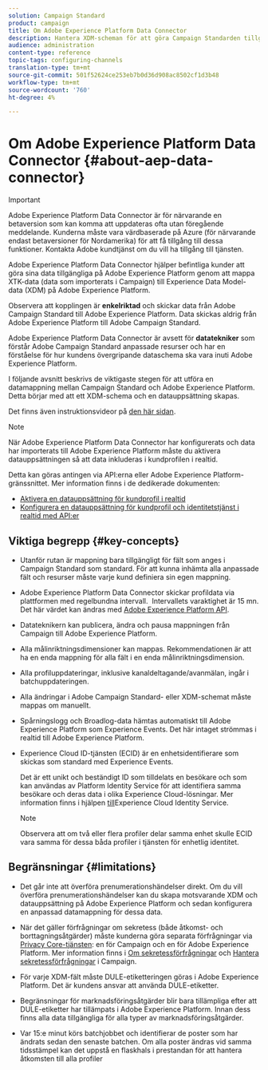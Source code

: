```yaml
---
solution: Campaign Standard
product: campaign
title: Om Adobe Experience Platform Data Connector
description: Hantera XDM-scheman för att göra Campaign Standarden tillgänglig på Adobe Experience Platform.
audience: administration
content-type: reference
topic-tags: configuring-channels
translation-type: tm+mt
source-git-commit: 501f52624ce253eb7b0d36d908ac8502cf1d3b48
workflow-type: tm+mt
source-wordcount: '760'
ht-degree: 4%

---
```



# Om Adobe Experience Platform Data Connector {#about-aep-data-connector}

>[!IMPORTANT]
>
>Adobe Experience Platform Data Connector är för närvarande en betaversion som kan komma att uppdateras ofta utan föregående meddelande. Kunderna måste vara värdbaserade på Azure (för närvarande endast betaversioner för Nordamerika) för att få tillgång till dessa funktioner. Kontakta Adobe kundtjänst om du vill ha tillgång till tjänsten.

Adobe Experience Platform Data Connector hjälper befintliga kunder att göra sina data tillgängliga på Adobe Experience Platform genom att mappa XTK-data (data som importerats i Campaign) till Experience Data Model-data (XDM) på Adobe Experience Platform.

Observera att kopplingen är **enkelriktad** och skickar data från Adobe Campaign Standard till Adobe Experience Platform. Data skickas aldrig från Adobe Experience Platform till Adobe Campaign Standard.

Adobe Experience Platform Data Connector är avsett för **datatekniker** som förstår Adobe Campaign Standard anpassade resurser och har en förståelse för hur kundens övergripande dataschema ska vara inuti Adobe Experience Platform.

I följande avsnitt beskrivs de viktigaste stegen för att utföra en datamappning mellan Campaign Standard och Adobe Experience Platform. Detta börjar med att ett XDM-schema och en datauppsättning skapas.

Det finns även instruktionsvideor på [den här sidan](https://docs.adobe.com/content/help/sv-SE/campaign-learn/campaign-standard-tutorials/administrating/adobe-experience-platform-data-connector/understanding-the-adobe-experience-platform-data-connector.html).

>[!NOTE]
>När Adobe Experience Platform Data Connector har konfigurerats och data har importerats till Adobe Experience Platform måste du aktivera datauppsättningen så att data inkluderas i kundprofilen i realtid.
>
>Detta kan göras antingen via API:erna eller Adobe Experience Platform-gränssnittet. Mer information finns i de dedikerade dokumenten:
>
>* [Aktivera en datauppsättning för kundprofil i realtid](https://docs.adobe.com/content/help/en/experience-platform/rtcdp/datasets/dataset.html)
>* [Konfigurera en datauppsättning för kundprofil och identitetstjänst i realtid med API:er](https://docs.adobe.com/content/help/en/experience-platform/catalog/api/getting-started.html)


## Viktiga begrepp {#key-concepts}

* Utanför rutan är mappning bara tillgängligt för fält som anges i Campaign Standard som standard. För att kunna inhämta alla anpassade fält och resurser måste varje kund definiera sin egen mappning.

* Adobe Experience Platform Data Connector skickar profildata via plattformen med regelbundna intervall. &#x200B; Intervallets varaktighet är 15 mn. Det här värdet kan ändras med [Adobe Experience Platform API](https://docs.adobe.com/content/help/en/experience-platform/ingestion/home.html).

* Datateknikern kan publicera, ändra och pausa mappningen från Campaign till Adobe Experience Platform.

* Alla målinriktningsdimensioner kan mappas. Rekommendationen är att ha en enda mappning för alla fält i en enda målinriktningsdimension.

* Alla profiluppdateringar, inklusive kanaldeltagande/avanmälan, ingår i batchuppdateringen.

* Alla ändringar i Adobe Campaign Standard- eller XDM-schemat måste mappas om manuellt. &#x200B;

* Spårningslogg och Broadlog-data hämtas automatiskt till Adobe Experience Platform som Experience Events. Det här intaget strömmas i realtid till Adobe Experience Platform.

* Experience Cloud ID-tjänsten (ECID) är en enhetsidentifierare som skickas som standard med Experience Events.

   Det är ett unikt och beständigt ID som tilldelats en besökare och som kan användas av Platform Identity Service för att identifiera samma besökare och deras data i olika Experience Cloud-lösningar. Mer information finns i hjälpen [till](https://docs.adobe.com/content/help/en/id-service/using/home.html)Experience Cloud Identity Service.

   >[!NOTE]
   >
   >Observera att om två eller flera profiler delar samma enhet skulle ECID vara samma för dessa båda profiler i tjänsten för enhetlig identitet.

## Begränsningar {#limitations}

* Det går inte att överföra prenumerationshändelser direkt. Om du vill överföra prenumerationshändelser kan du skapa motsvarande XDM och datauppsättning på Adobe Experience Platform och sedan konfigurera en anpassad datamappning för dessa data.

* När det gäller förfrågningar om sekretess (både åtkomst- och borttagningsåtgärder) måste kunderna göra separata förfrågningar via [Privacy Core-tjänsten](https://docs.adobe.com/content/help/en/experience-platform/privacy/home.html#how-to-use-privacy-service-to-manage-privacy-job-requests): en för Campaign och en för Adobe Experience Platform. Mer information finns i [Om sekretessförfrågningar](https://helpx.adobe.com/campaign/kb/acs-privacy.html#righttoaccess) och [Hantera sekretessförfrågningar](https://helpx.adobe.com/se/campaign/kb/acs-privacy.html#ManagingPrivacyRequests) i Campaign.

* För varje XDM-fält måste DULE-etiketteringen göras i Adobe Experience Platform. Det är kundens ansvar att använda DULE-etiketter.

* Begränsningar för marknadsföringsåtgärder blir bara tillämpliga efter att DULE-etiketter har tillämpats i Adobe Experience Platform. Innan dess finns alla data tillgängliga för alla typer av marknadsföringsåtgärder.

* Var 15:e minut körs batchjobbet och identifierar de poster som har ändrats sedan den senaste batchen. Om alla poster ändras vid samma tidsstämpel kan det uppstå en flaskhals i prestandan för att hantera åtkomsten till alla profiler
